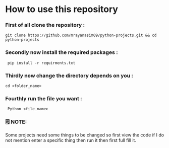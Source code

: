 # How to  use this repository

### First of all clone the repository :

```
git clone https://github.com/mrayanasim09/python-projects.git && cd python-projects
```

### Secondly now install the required packages :

```
 pip install -r requirments.txt
```

### Thirdly now change the directory depends on you :

```
cd <folder_name>
```

### Fourthly run the file you want :

```
 Python <file_name>
```

### 🗒 NOTE:

Some projects need some things to be changed so first view the code if I do not mention enter a specific thing then run it then first full fill it.

